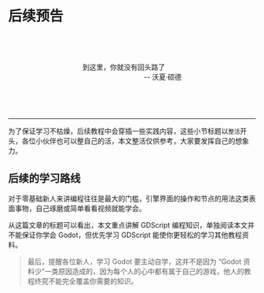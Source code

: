 # 后续预告


<div style="width:40%;margin: 4em auto;border:0.4em dashed #ffffff55;padding:1em">
到这里，你就没有回头路了

<div style="text-align:right">-- 沃夏·硕德</div>
</div>

---

为了保证学习不枯燥，后续教程中会穿插一些实践内容，这些小节标题以`整活`开头，各位小伙伴也可以整自己的活，本文整活仅供参考，大家要发挥自己的想象力。

## 后续的学习路线

对于零基础新人来讲编程往往是最大的门槛，引擎界面的操作和节点的用法这类表面事物，自己琢磨或简单看看视频就能学会。

从这篇文章的标题可以看出，本文重点讲解 GDScript 编程知识，单独阅读本文并不能保证你学会 Godot，但优先学习 GDScript 能使你更轻松的学习其他教程资料。

> 最后，提醒各位新人，学习 Godot 要主动自学，这并不是因为 “Godot 资料少”一类原因造成的，因为每个人的心中都有属于自己的游戏，他人的教程终究不能完全覆盖你需要的知识。
